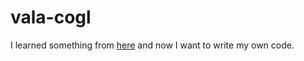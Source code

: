 # vala-cogl
I learned something from [here](http://onagat.hatenablog.com/) and now I want to write my own code.
